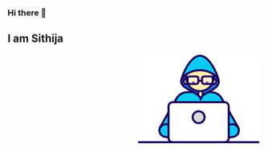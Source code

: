 ### Hi there 👋

## I am Sithija

<img align="right" src="https://github.com/RazorKenway/RazorKenway/raw/main/Developer.gif" style="max-width:100%;">
